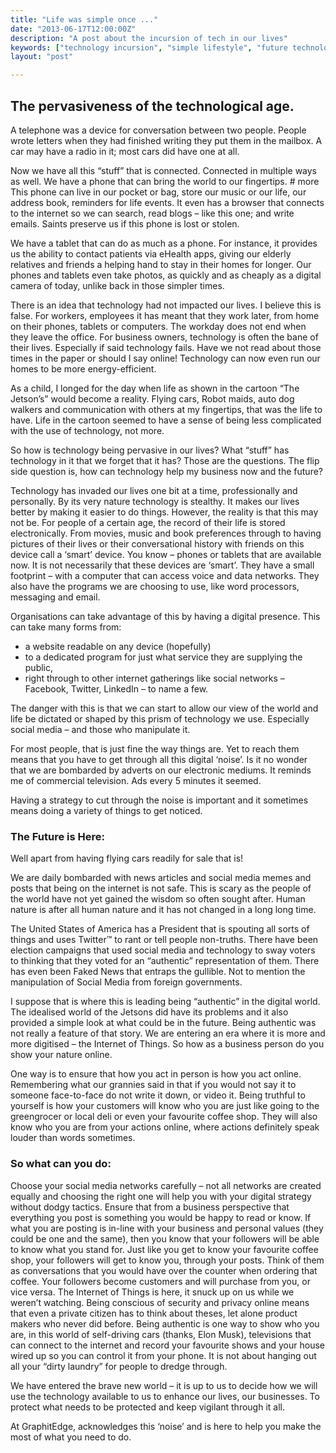 ```yaml
---
title: "Life was simple once ..."
date: "2013-06-17T12:00:00Z"
description: "A post about the incursion of tech in our lives"
keywords: ["technology incursion", "simple lifestyle", "future technology"]
layout: "post"

---
```

## The pervasiveness of the technological age.

A telephone was a device for conversation between two people. People wrote letters when they had finished writing they put them in the mailbox. A car may have a radio in it; most cars did have one at all.

Now we have all this “stuff” that is connected. Connected in multiple ways as well. We have a phone that can bring the world to our fingertips. # more This phone can live in our pocket or bag, store our music or our life, our address book, reminders for life events. It even has a browser that connects to the internet so we can search, read blogs – like this one; and write emails. Saints preserve us if this phone is lost or stolen.

We have a tablet that can do as much as a phone. For instance, it provides us the ability to contact patients via eHealth apps, giving our elderly relatives and friends a helping hand to stay in their homes for longer. Our phones and tablets even take photos, as quickly and as cheaply as a digital camera of today, unlike back in those simpler times.

There is an idea that technology had not impacted our lives. I believe this is false. For workers, employees it has meant that they work later, from home on their phones, tablets or computers. The workday does not end when they leave the office. For business owners, technology is often the bane of their lives. Especially if said technology fails. Have we not read about those times in the paper or should I say online! Technology can now even run our homes to be more energy-efficient.

As a child, I longed for the day when life as shown in the cartoon “The Jetson’s” would become a reality. Flying cars, Robot maids, auto dog walkers and communication with others at my fingertips, that was the life to have. Life in the cartoon seemed to have a sense of being less complicated with the use of technology, not more.

So how is technology being pervasive in our lives? What “stuff” has technology in it that we forget that it has? Those are the questions. The flip side question is, how can technology help my business now and the future?

Technology has invaded our lives one bit at a time, professionally and personally. By its very nature technology is stealthy. It makes our lives better by making it easier to do things. However, the reality is that this may not be.
For people of a certain age, the record of their life is stored electronically. From movies, music and book preferences through to having pictures of their lives or their conversational history with friends on this device call a ‘smart’ device. You know – phones or tablets that are available now. It is not necessarily that these devices are ‘smart’. They have a  small footprint – with a computer that can access voice and data networks. They also have the programs we are choosing to use, like word processors, messaging and email.

Organisations can take advantage of this by having a digital presence. This can take many forms from:

* a website readable on any device (hopefully)
* to a dedicated program for just what service they are supplying the public,
* right through to other internet gatherings like social networks – Facebook, Twitter, LinkedIn –
to name a few.

The danger with this is that we can start to allow our view of the world and life be dictated or shaped by this prism of technology we use.  Especially social media – and those who manipulate it.

For most people, that is just fine the way things are. Yet to reach them means that you have to get through all this digital ‘noise’. Is it no wonder that we are bombarded by adverts on our electronic mediums. It reminds me of commercial television. Ads every 5 minutes it seemed.

Having a strategy to cut through the noise is important and it sometimes means doing a variety of things to get noticed.

### The Future is Here:
Well apart from having flying cars readily for sale that is!

We are daily bombarded with news articles and social media memes and posts that being on the internet is not safe. This is scary as the people of the world have not yet gained the wisdom so often sought after. Human nature is after all human nature and it has not changed in a long long time.

The United States of America has a President that is spouting all sorts of things and uses Twitter™ to rant or tell people non-truths. There have been election campaigns that used social media and technology to sway voters to thinking that they voted for an “authentic” representation of them. There has even been Faked News that entraps the gullible. Not to mention the manipulation of Social Media from foreign governments.

I suppose that is where this is leading being “authentic” in the digital world. The idealised world of the Jetsons did have its problems and it also provided a simple look at what could be in the future. Being authentic was not really a feature of that story. We are entering an era where it is more and more digitised – the Internet of Things.  So how as a business person do you show your nature online.

One way is to ensure that how you act in person is how you act online. Remembering what our grannies said in that if you would not say it to someone face-to-face do not write it down, or video it. Being truthful to yourself is how your customers will know who you are just like going to the greengrocer or local deli or even your favourite coffee shop. They will also know who you are from your actions online, where actions definitely speak louder than words sometimes.

###  So what can you do: 

Choose your social media networks carefully – not all networks are created equally and choosing the right one will help you with your digital strategy without dodgy tactics.
Ensure that from a business perspective that everything you post is something you would be happy to read or know. If what you are posting is in-line with your business and personal values (they could be one and the same), then you know that your followers will be able to know what you stand for.
Just like you get to know your favourite coffee shop, your followers will get to know you, through your posts. Think of them as conversations that you would have over the counter when ordering that coffee. Your followers become customers and will purchase from you, or vice versa.
The Internet of Things is here, it snuck up on us while we weren’t watching. Being conscious of security and privacy online means that even a private citizen has to think about theses, let alone product makers who never did before. Being authentic is one way to show who you are, in this world of self-driving cars (thanks, Elon Musk),  televisions that can connect to the internet and record your favourite shows and your house wired up  so you can control it from your phone. It is not about hanging out all your “dirty laundry” for people to dredge through.

We have entered the brave new world – it is up to us to decide how we will use the technology available to us to enhance our lives, our businesses. To protect what needs to be protected and keep vigilant through it all.

At GraphitEdge, acknowledges this ‘noise’ and is here to help you make the most of what you need to do.
